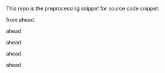 This repo is the preprocessing snippet for source code snippet.

from ahead.

ahead

ahead

ahead

ahead
